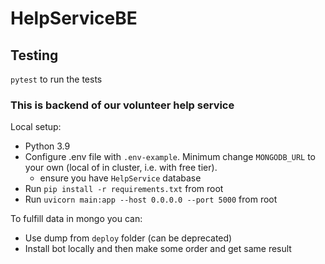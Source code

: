 # HelpServiceBE

## Testing
`pytest` to run the tests

### This is backend of our volunteer help service

Local setup:

- Python 3.9
- Configure .env file with `.env-example`. Minimum change `MONGODB_URL` to your own (local of in cluster, i.e. with free tier). 
  - ensure you have `HelpService` database
- Run `pip install -r requirements.txt` from root
- Run `uvicorn main:app --host 0.0.0.0 --port 5000` from root

To fulfill data in mongo you can:

- Use dump from `deploy` folder (can be deprecated)
- Install bot locally and then make some order and get same result 